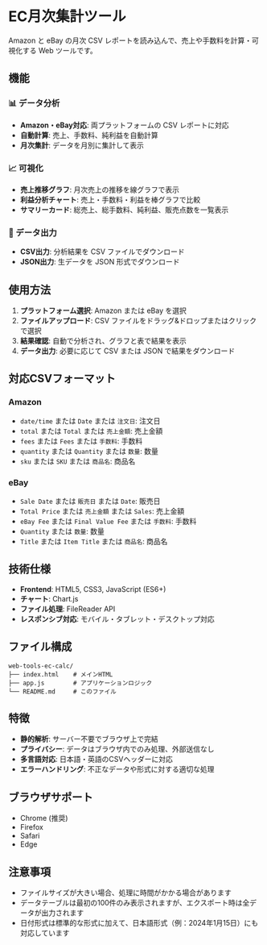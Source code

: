 # EC月次集計ツール

Amazon と eBay の月次 CSV レポートを読み込んで、売上や手数料を計算・可視化する Web ツールです。

## 機能

### 📊 データ分析
- **Amazon・eBay対応**: 両プラットフォームの CSV レポートに対応
- **自動計算**: 売上、手数料、純利益を自動計算
- **月次集計**: データを月別に集計して表示

### 📈 可視化
- **売上推移グラフ**: 月次売上の推移を線グラフで表示
- **利益分析チャート**: 売上・手数料・利益を棒グラフで比較
- **サマリーカード**: 総売上、総手数料、純利益、販売点数を一覧表示

### 💾 データ出力
- **CSV出力**: 分析結果を CSV ファイルでダウンロード
- **JSON出力**: 生データを JSON 形式でダウンロード

## 使用方法

1. **プラットフォーム選択**: Amazon または eBay を選択
2. **ファイルアップロード**: CSV ファイルをドラッグ&ドロップまたはクリックで選択
3. **結果確認**: 自動で分析され、グラフと表で結果を表示
4. **データ出力**: 必要に応じて CSV または JSON で結果をダウンロード

## 対応CSVフォーマット

### Amazon
- `date/time` または `Date` または `注文日`: 注文日
- `total` または `Total` または `売上金額`: 売上金額
- `fees` または `Fees` または `手数料`: 手数料
- `quantity` または `Quantity` または `数量`: 数量
- `sku` または `SKU` または `商品名`: 商品名

### eBay
- `Sale Date` または `販売日` または `Date`: 販売日
- `Total Price` または `売上金額` または `Sales`: 売上金額
- `eBay Fee` または `Final Value Fee` または `手数料`: 手数料
- `Quantity` または `数量`: 数量
- `Title` または `Item Title` または `商品名`: 商品名

## 技術仕様

- **Frontend**: HTML5, CSS3, JavaScript (ES6+)
- **チャート**: Chart.js
- **ファイル処理**: FileReader API
- **レスポンシブ対応**: モバイル・タブレット・デスクトップ対応

## ファイル構成

```
web-tools-ec-calc/
├── index.html    # メインHTML
├── app.js        # アプリケーションロジック
└── README.md     # このファイル
```

## 特徴

- **静的解析**: サーバー不要でブラウザ上で完結
- **プライバシー**: データはブラウザ内でのみ処理、外部送信なし
- **多言語対応**: 日本語・英語のCSVヘッダーに対応
- **エラーハンドリング**: 不正なデータや形式に対する適切な処理

## ブラウザサポート

- Chrome (推奨)
- Firefox
- Safari
- Edge

## 注意事項

- ファイルサイズが大きい場合、処理に時間がかかる場合があります
- データテーブルは最初の100件のみ表示されますが、エクスポート時は全データが出力されます
- 日付形式は標準的な形式に加えて、日本語形式（例：2024年1月15日）にも対応しています